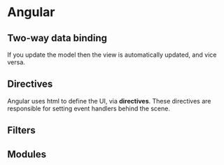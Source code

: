 # Angular

## Two-way data binding

If you update the model then the view is automatically updated, and vice versa.

## Directives

Angular uses html to define the UI, via **directives**. These directives are responsible for setting event handlers behind the scene.

## Filters

## Modules
